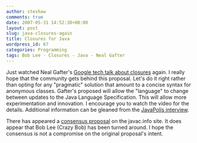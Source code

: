 ```yaml
---
author: steshaw
comments: true
date: 2007-05-31 14:52:30+00:00
layout: post
slug: java-closures-again
title: Closures for Java
wordpress_id: 67
categories: Programming
tags: Bob Lee - Closures - Java - Neal Gafter
---
```


Just watched Neal Gafter's [Google tech talk about closures](http://video.google.com/videoplay?docid=4051253555018153503) again. I really hope that the community gets behind this proposal. Let's do it right rather than opting for any "pragmatic" solution that amount to a concise syntax for anonymous classes. Gafter's proposed will allow the "language" to change between updates to the Java Language Specification. This will allow more experimentation and innovation. I encourage you to watch the video for the details. Additional information can be gleaned from the [JavaPolis interview](http://www.bejug.org/confluenceBeJUG/display/PARLEYS/Neal+Gafter+JavaPolis+2006+interview).

There has appeared a [consensus proposal](http://www.javac.info/consensus-closures-jsr.html) on the javac.info site. It does appear that Bob Lee (Crazy Bob) has been turned around. I hope the consensus is not a compromise on the original proposal's intent.
